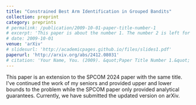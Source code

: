 ```yaml
---
title: "Constrained Best Arm Identification in Grouped Bandits"
collection: preprint
category: preprints
# permalink: /publication/2009-10-01-paper-title-number-1
# excerpt: 'This paper is about the number 1. The number 2 is left for future work.'
# date: 2009-10-01
venue: 'arXiv'
# slidesurl: 'http://academicpages.github.io/files/slides1.pdf'
paperurl: 'http://arxiv.org/abs/2412.08031'
# citation: 'Your Name, You. (2009). &quot;Paper Title Number 1.&quot; <i>Journal 1</i>. 1(1).'
---
```

This paper is an extension to the SPCOM 2024 paper with the same title. I've continued the work of my seniors and provided upper and lower bounds to the problem while the SPCOM paper only provided analytical guarantees. Currently, we have submitted the updated version on arXiv.